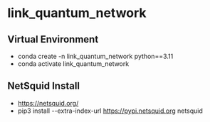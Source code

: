 # link_quantum_network

## Virtual Environment
- conda create -n link_quantum_network python==3.11
- conda activate link_quantum_network 

## NetSquid Install
- https://netsquid.org/
- pip3 install --extra-index-url https://pypi.netsquid.org netsquid

